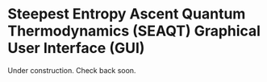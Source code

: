 # Steepest Entropy Ascent Quantum Thermodynamics (SEAQT) Graphical User Interface (GUI)

Under construction. Check back soon.
